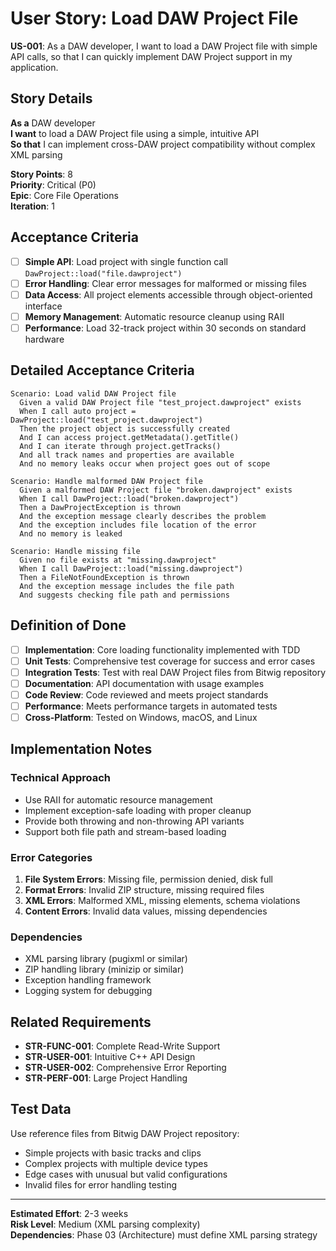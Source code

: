 # User Story: Load DAW Project File

**US-001**: As a DAW developer, I want to load a DAW Project file with simple API calls, so that I can quickly implement DAW Project support in my application.

## Story Details

**As a** DAW developer  
**I want** to load a DAW Project file using a simple, intuitive API  
**So that** I can implement cross-DAW project compatibility without complex XML parsing

**Story Points**: 8  
**Priority**: Critical (P0)  
**Epic**: Core File Operations  
**Iteration**: 1

## Acceptance Criteria

- [ ] **Simple API**: Load project with single function call `DawProject::load("file.dawproject")`
- [ ] **Error Handling**: Clear error messages for malformed or missing files
- [ ] **Data Access**: All project elements accessible through object-oriented interface
- [ ] **Memory Management**: Automatic resource cleanup using RAII
- [ ] **Performance**: Load 32-track project within 30 seconds on standard hardware

## Detailed Acceptance Criteria

```gherkin
Scenario: Load valid DAW Project file
  Given a valid DAW Project file "test_project.dawproject" exists
  When I call auto project = DawProject::load("test_project.dawproject")
  Then the project object is successfully created
  And I can access project.getMetadata().getTitle()
  And I can iterate through project.getTracks()
  And all track names and properties are available
  And no memory leaks occur when project goes out of scope

Scenario: Handle malformed DAW Project file
  Given a malformed DAW Project file "broken.dawproject" exists
  When I call DawProject::load("broken.dawproject")
  Then a DawProjectException is thrown
  And the exception message clearly describes the problem
  And the exception includes file location of the error
  And no memory is leaked

Scenario: Handle missing file
  Given no file exists at "missing.dawproject"
  When I call DawProject::load("missing.dawproject")
  Then a FileNotFoundException is thrown
  And the exception message includes the file path
  And suggests checking file path and permissions
```

## Definition of Done

- [ ] **Implementation**: Core loading functionality implemented with TDD
- [ ] **Unit Tests**: Comprehensive test coverage for success and error cases
- [ ] **Integration Tests**: Test with real DAW Project files from Bitwig repository
- [ ] **Documentation**: API documentation with usage examples
- [ ] **Code Review**: Code reviewed and meets project standards
- [ ] **Performance**: Meets performance targets in automated tests
- [ ] **Cross-Platform**: Tested on Windows, macOS, and Linux

## Implementation Notes

### Technical Approach
- Use RAII for automatic resource management
- Implement exception-safe loading with proper cleanup
- Provide both throwing and non-throwing API variants
- Support both file path and stream-based loading

### Error Categories
1. **File System Errors**: Missing file, permission denied, disk full
2. **Format Errors**: Invalid ZIP structure, missing required files
3. **XML Errors**: Malformed XML, missing elements, schema violations
4. **Content Errors**: Invalid data values, missing dependencies

### Dependencies
- XML parsing library (pugixml or similar)
- ZIP handling library (minizip or similar)
- Exception handling framework
- Logging system for debugging

## Related Requirements

- **STR-FUNC-001**: Complete Read-Write Support
- **STR-USER-001**: Intuitive C++ API Design  
- **STR-USER-002**: Comprehensive Error Reporting
- **STR-PERF-001**: Large Project Handling

## Test Data

Use reference files from Bitwig DAW Project repository:
- Simple projects with basic tracks and clips
- Complex projects with multiple device types
- Edge cases with unusual but valid configurations
- Invalid files for error handling testing

---

**Estimated Effort**: 2-3 weeks  
**Risk Level**: Medium (XML parsing complexity)  
**Dependencies**: Phase 03 (Architecture) must define XML parsing strategy